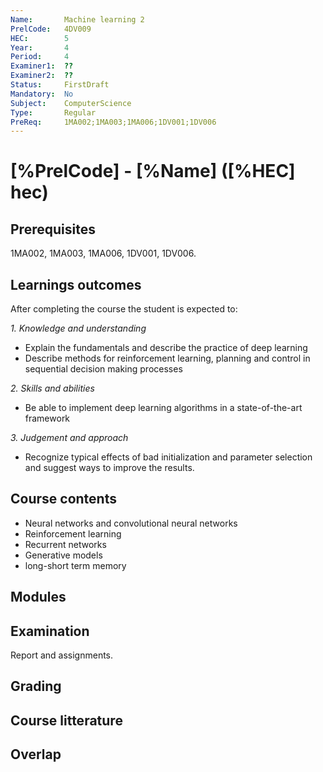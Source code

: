 ```yaml
---
Name:       Machine learning 2
PrelCode:   4DV009
HEC:        5
Year:       4
Period:     4
Examiner1:  ??    
Examiner2:  ??
Status:     FirstDraft
Mandatory:  No
Subject:    ComputerScience
Type:       Regular
PreReq:     1MA002;1MA003;1MA006;1DV001;1DV006  
---
```


# [%PrelCode] - [%Name] ([%HEC] hec)

## Prerequisites

1MA002, 1MA003, 1MA006, 1DV001, 1DV006.

## Learnings outcomes

After completing the course the student is expected to:

*1. Knowledge and understanding*

- Explain the fundamentals and describe the practice of deep learning
- Describe methods for reinforcement learning, planning and control in sequential decision making processes

*2.	Skills and abilities*

- Be able to implement deep learning algorithms in a state-of-the-art framework

*3.	Judgement and approach*

- Recognize typical effects of bad initialization and parameter selection and suggest ways to improve the results.

## Course contents

- Neural networks and convolutional neural networks
- Reinforcement learning
- Recurrent networks
- Generative models
- long-short term memory

## Modules

## Examination

Report and assignments.

## Grading

## Course litterature

## Overlap
